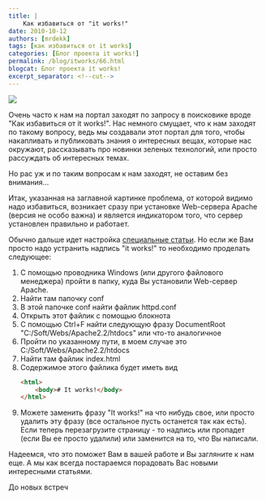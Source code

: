 ```yaml
---
title: |
    Как избавиться от "it works!"
date: 2010-10-12
authors: [mrdekk]
tags: [как избавиться от it works]
categories: [Блог проекта it works!]
permalink: /blog/itworks/66.html
blogcat: Блог проекта it works!
excerpt_separator: <!--cut-->
---
```



![](http://itw66.ru/uploads/images/00/00/01/2010/10/12/d362e0.png)


Очень часто к нам на портал заходят по запросу в поисковике вроде "Как избавиться от it works!". Нас немного смущает, что к нам заходят по такому вопросу, ведь мы создавали этот портал для того, чтобы накапливать и публиковать знания о интересных вещах, которые нас окружают, рассказывать про новинки зеленых технологий, или просто рассуждать об интересных темах. 

Но рас уж и по таким вопросам к нам заходят, не оставим без внимания...

<!--cut-->

Итак, указанная на заглавной картинке проблема, от которой видимо надо избавиться, возникает сразу при установке Web-сервера Apache (версия не особо важна) и является индикатором того, что сервер установлен правильно и работает.

Обычно дальше идет настройка [специальные статьи](http://web-linux.ru/?p=56). Но если же Вам просто надо устранить надпись "it works!" то необходимо проделать следующее:

1. С помощью проводника Windows (или другого файлового менеджера) пройти в папку, куда Вы установили Web-сервер Apache.
2. Найти там папочку conf
3. В этой папочке conf найти файлик httpd.conf
4. Открыть этот файлик с помощью блокнота
5. С помощью Ctrl+F найти следующую фразу DocumentRoot "C:/Soft/Webs/Apache2.2/htdocs" или что-то аналогичное
6. Пройти по указанному пути, в моем случае это C:/Soft/Webs/Apache2.2/htdocs
7. Найти там файлик index.html
8. Содержимое этого файлика будет иметь вид 
    ```html
    <html>
        <body># It works!</body>
    </html>
    ```
9. Можете заменить фразу "It works!" на что нибудь свое, или просто удалить эту фразу (все остальное пусть останется так как есть). Если теперь перезагрузите страницу - то надпись или пропадет (если Вы ее просто удалили) или заменится на то, что Вы написали.

Надеемся, что это поможет Вам в вашей работе и Вы загляните к нам еще. А мы как всегда постараемся порадовать Вас новыми интересными статьями.

До новых встреч
